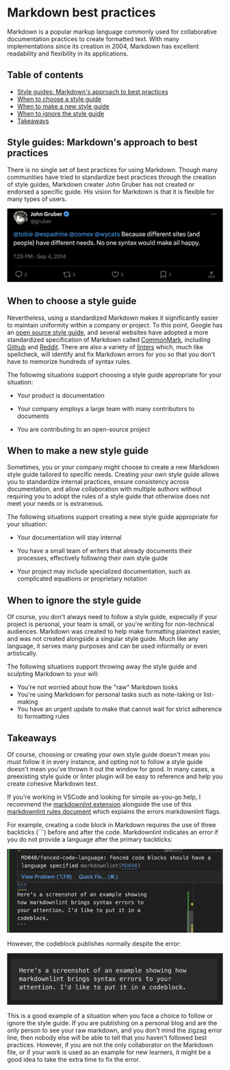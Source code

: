 # Markdown best practices

Markdown is a popular markup language commonly used for collaborative documentation practices to create formatted text. With many implementations since its creation in 2004, Markdown has excellent readability and flexibility in its applications. 

## Table of contents

* [Style guides: Markdown's approach to best practices](#style-guides-markdowns-approach-to-best-practices)
* [When to choose a style guide](#when-to-choose-a-style-guide)
* [When to make a new style guide](#when-to-make-a-new-style-guide)
* [When to ignore the style guide](#when-to-ignore-the-style-guide)
* [Takeaways](#takeaways)

## Style guides: Markdown's approach to best practices

There is no single set of best practices for using Markdown. Though many communities have tried to standardize best practices through the creation of style guides, Markdown creater John Gruber has not created or endorsed a specific guide. His vision for Markdown is that it is flexible for many types of users.

![John Gruber tweets: "Because different sites (and people) have different needs. No one syntax would make all happy."](john_gruber_X_screenshot.png)

## When to choose a style guide

Nevertheless, using a standardized Markdown makes it significantly easier to maintain uniformity within a company or project. To this point, Google has an [open source style guide](https://google.github.io/styleguide/docguide/style.html), and several websites have adopted a more standardized specification of Markdown called [CommonMark](https://commonmark.org/), including [Github](https://github.com/) and [Reddit](https://www.reddit.com/). There are also a variety of [linters](https://github.com/markdownlint/markdownlint/blob/main/docs/RULES.md#rules) which, much like spellcheck, will identify and fix Markdown errors for you so that you don't have to memorize hundreds of syntax rules.

The following situations support choosing a style guide appropriate for your situation:

 * Your product is documentation

 * Your company employs a large team with many contributors to documents

 * You are contributing to an open-source project

## When to make a new style guide

Sometimes, you or your company might choose to create a new Markdown style guide tailored to specific needs. Creating your own style guide allows you to standardize internal practices, ensure consistency across documentation, and allow collaboration with multiple authors without requiring you to adopt the rules of a style guide that otherwise does not meet your needs or is extraneous.

The following situations support creating a new style guide appropriate for your situation:

* Your documentation will stay internal

* You have a small team of writers that already documents their processes, effectively following their own style guide

* Your project may include specialized documentation, such as complicated equations or proprietary notation

## When to ignore the style guide

Of course, you don't always need to follow a style guide, especially if your project is personal, your team is small, or you're writing for non-technical audiences. Markdown was created to help make formatting plaintext easier, and was not created alongside a singular style guide. Much like any language, it serves many purposes and can be used informally or even artistically.

The following situations support throwing away the style guide and sculpting Markdown to your will:

* You're not worried about how the "raw" Markdown looks
* You're using Markdown for personal tasks such as note-taking or list-making
* You have an urgent update to make that cannot wait for strict adherence to formatting rules

## Takeaways

Of course, choosing or creating your own style guide doesn't mean you must follow it in every instance, and opting not to follow a style guide doesn't mean you've thrown it out the window for good. In many cases, a preexisting style guide or linter plugin will be easy to reference and help you create cohesive Markdown text.

If you're working in VSCode and looking for simple as-you-go help, I recommend the [markdownlint extension](https://marketplace.visualstudio.com/items?itemName=DavidAnson.vscode-markdownlint) alongside the use of this [markdownlint rules document](https://github.com/markdownlint/markdownlint/blob/main/docs/RULES.md#md004---unordered-list-style) which explains the errors markdownlint flags. 

For example, creating a code block in Markdown requires the use of three backticks (```) before and after the code. Markdownlint indicates an error if you do not provide a language after the primary backticks:

![Screenshot shows error in Markdown](backtick_linter_error.png)

However, the codeblock publishes normally despite the error:

![Screenshot shows that error is only visible in raw Markdown](published_backtick_error.png)

This is a good example of a situation when you face a choice to follow or ignore the style guide. If you are publishing on a personal blog and are the only person to see your raw markdown, and you don't mind the zigzag error line, then nobody else will be able to tell that you haven't followed best practices. However, if you are not the only collaborator on the Markdown file, or if your work is used as an example for new learners, it might be a good idea to take the extra time to fix the error.
